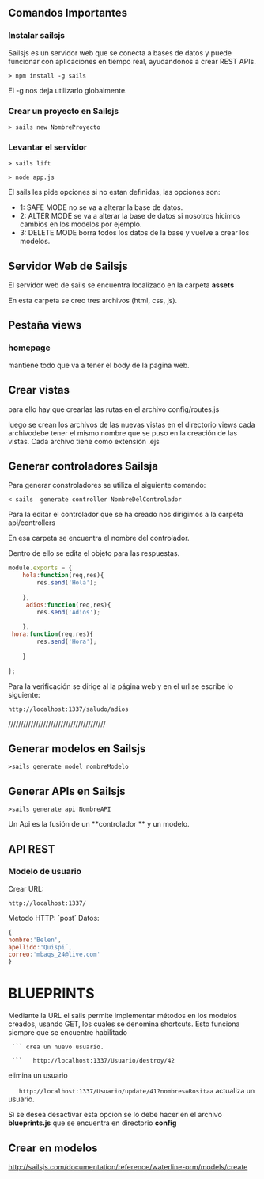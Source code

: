 ## Comandos Importantes

### Instalar sailsjs

Sailsjs es un servidor web que se conecta a bases de datos y puede funcionar con aplicaciones en tiempo real, ayudandonos a crear REST APIs.

```
> npm install -g sails
``` 

El -g nos deja utilizarlo globalmente.

### Crear un proyecto en Sailsjs

```
> sails new NombreProyecto
```

### Levantar el servidor

``` 
> sails lift
``` 

```
> node app.js
```

El sails les pide opciones si no estan definidas, las opciones son:
- 1: SAFE MODE no se va a alterar la base de datos.
- 2: ALTER MODE se va a alterar la base de datos si nosotros hicimos cambios en los modelos por ejemplo.
- 3: DELETE MODE borra todos los datos de la base y vuelve a crear los modelos.

## Servidor Web de Sailsjs

El servidor web de sails se encuentra localizado en la carpeta **assets**


En esta carpeta se creo tres archivos (html, css, js).

## Pestaña views

### homepage 
mantiene todo que va a tener el body de la pagina web.

## Crear vistas

para ello hay que crearlas las rutas en el archivo config/routes.js

luego se crean los archivos de las nuevas vistas en el directorio views
cada archivodebe tener el mismo nombre que se puso en la creación de las vistas. Cada archivo tiene como extensión .ejs


## Generar controladores Sailsja

Para generar constroladores se utiliza el siguiente comando:
```
< sails  generate controller NombreDelControlador
```

Para la editar el controlador que se ha creado nos dirigimos a la carpeta api/controllers 

En esa carpeta se encuentra el nombre del controlador. 

Dentro de ello se edita el objeto para las respuestas.

```javascript
module.exports = {
    hola:function(req,res){
        res.send('Hola');
        
    },
     adios:function(req,res){
        res.send('Adios');
        
    },
 hora:function(req,res){
        res.send('Hora');
        
    }
	
};
```
Para la verificación se dirige al la página web y en el url se escribe lo siguiente:

```
http://localhost:1337/saludo/adios
```


///////////////////////////////////////
## Generar modelos en Sailsjs

```
>sails generate model nombreModelo

```


## Generar APIs en Sailsjs

```
>sails generate api NombreAPI

```

Un Api es la fusión de un **controlador ** y un modelo.



## API REST

### Modelo de usuario
Crear
URL:

```
http://localhost:1337/
```

Metodo HTTP:
´post´
Datos:
```javascript
{
nombre:'Belen',
apellido:'Quispi´,
correo:'mbaqs_24@live.com'
}
```


# BLUEPRINTS


Mediante la URL el sails permite implementar métodos en los modelos creados, usando GET, los cuales se denomina shortcuts. 
Esto funciona siempre que se encuentre habilitado

``` http://localhost:1337/Usuario/create?nombres=Jaime&apellidos=Sotamba
 ``` crea un nuevo usuario.
 
 ```   http://localhost:1337/Usuario/destroy/42
```
elimina un usuario

```    http://localhost:1337/Usuario/update/41?nombres=Rositaa ```
actualiza un usuario.     
     
Si se desea desactivar esta opcion se lo debe hacer en el archivo **blueprints.js** que se encuentra en directorio **config**     

## Crear en modelos

http://sailsjs.com/documentation/reference/waterline-orm/models/create
